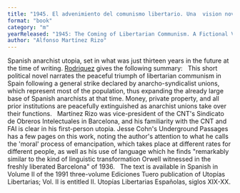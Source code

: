 ```yaml
---
title: "1945. El advenimiento del comunismo libertario. Una  vision novelesca del porvenir"
format: "book"
category: "m"
yearReleased: "1945: The Coming of Libertarian Communism. A Fictional Vision of Things to Come; 1933, not yet translated"
author: "Alfonso Martínez Rizo"
---
```

 Spanish anarchist utopia, set in what was just thirteen years in the future at  the time of writing. <a href="https://publish.lib.umd.edu/scifi/article/view/278/41">Rodriquez</a>  gives the following summary:
  
 This  short political novel narrates the peaceful triumph of libertarian communism in  Spain following a general strike declared by anarcho-syndicalist unions, which  represent most of the population, thus expanding the already large base of  Spanish anarchists at that time. Money, private property, and all prior  institutions are peacefully extinguished as anarchist unions take over their  functions.
  
 Martínez Rizo was vice-president of the CNT's Sindicato de Obreros Intelectuales  in Barcelona, and his familiarity with the CNT and FAI is clear in his  first-person utopia. Jesse Cohn's Underground  Passages has a few pages on this work, noting the author's attention to  what he calls the 'moral' process of emancipation, which takes place at  different rates for different people, as well as his use of language which he  finds "remarkably similar to the kind of linguistic transformation Orwell  witnessed in the freshly liberated Barcelona" of 1936.
  
 The text is available in Spanish in  Volume II of the 1991 three-volume Ediciones Tuero publication of Utopías  Libertarias; Vol. II is entitled II. Utopías Libertarias Españolas,  siglos XIX-XX.
  